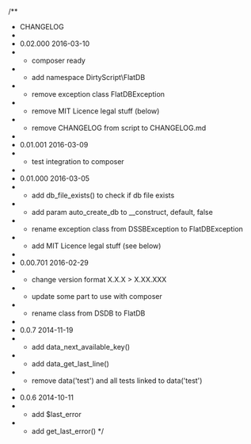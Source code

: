 /**
 * CHANGELOG
 * 
 * 0.02.000 2016-03-10
 *  - composer ready
 *  - add namespace DirtyScript\FlatDB
 *  - remove exception class FlatDBException
 *  - remove MIT Licence legal stuff (below)
 *  - remove CHANGELOG from script to CHANGELOG.md
 * 
 * 0.01.001 2016-03-09
 *  - test integration to composer
 * 
 * 0.01.000 2016-03-05
 *  - add db_file_exists() to check if db file exists
 *  - add param auto_create_db to __construct, default, false
 *  - rename exception class from DSSBException to FlatDBException
 *  - add MIT Licence legal stuff (see below)
 * 
 * 0.00.701 2016-02-29
 *  - change version format X.X.X > X.XX.XXX
 *  - update some part to use with composer
 *  - rename class from DSDB to FlatDB
 * 
 * 0.0.7 2014-11-19
 *  - add data_next_available_key()
 *  - add data_get_last_line()
 *  - remove data('test') and all tests linked to data('test')
 * 
 * 0.0.6 2014-10-11
 *  - add $last_error
 *  - add get_last_error()
 */